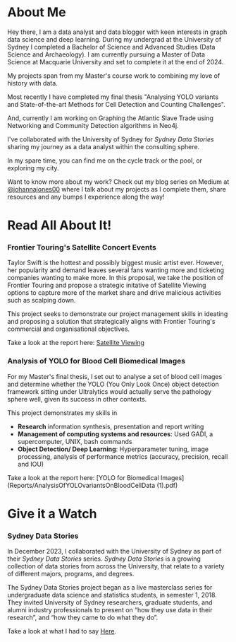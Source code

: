 

# About Me

Hey there,
I am a data analyst and data blogger with keen interests in graph data science and deep learning. During my undergrad at the University of Sydney I completed a Bachelor of Science and Advanced Studies  (Data Science and Archaeology). I am currently pursuing a Master of Data Science at Macquarie University and set to complete it at the end of 2024.

My projects span from my Master's course work to combining my love of history with data.

Most recently I have completed my final thesis "Analysing YOLO variants and State-of-the-art Methods for Cell Detection and Counting Challenges".

And, currently I am working on Graphing the Atlantic Slave Trade using Networking and Community Detection algorithms in Neo4j.

I've collaborated with the University of Sydney for *Sydney Data Stories* sharing my journey as a data analyst within the consulting sphere.

In my spare time, you can find me on the cycle track or the pool, or exploring my city.

Want to know more about my work? Check out my blog series on Medium at [@johannajones00](https://medium.com/@johannajones00) where I talk about my projects as I complete them, share resources and any bumps I experience along the way!



# Read All About It!

### Frontier Touring's Satellite Concert Events
Taylor Swift is the hottest and possibly biggest music artist ever. However, her popularity and demand leaves several fans wanting more and ticketing companies wanting to make more. In this proposal, we take the position of Frontier Touring and propose a strategic initative of Satellite Viewing options to capture more of the market share and drive malicious activities such as scalping down. 

This project seeks to demonstrate our project management skills in ideating and proposing a solution that strategically aligns with Frontier Touring's commercial and organisational objectives.

Take a look at the report here: [Satellite Viewing](/Reports/FrontierTouring.pdf)


### Analysis of YOLO for Blood Cell Biomedical Images

For my Master's final thesis, I set out to analyse a set of blood cell images and determine whether the YOLO (You Only Look Once) object detection framework sitting under Ultralytics would actually serve the pathology sphere well, given its success in other contexts.

This project demonstrates my skills in 
- **Research** information synthesis, presentation and report writing
- **Management of computing systems and resources**: Used GADI, a supercomputer, UNIX, bash commands
- **Object Detection/ Deep Learning**: Hyperparameter tuning, image processing, analysis of performance metrics (accuracy, precision, recall and IOU)

Take a look at the report here: [YOLO for Biomedical Images](Reports/AnalysisOfYOLOvariantsOnBloodCellData (1).pdf)


# Give it a Watch 

### Sydney Data Stories

In December 2023, I collaborated with the University of Sydney as part of their *Sydney Data Stories* series. *Sydney Data Stories* is a growing collection of data stories from across the University, that relate to a variety of different majors, programs, and degrees.

The Sydney Data Stories project began as a live masterclass series for undergraduate data science and statistics students, in semester 1, 2018. They invited University of Sydney researchers, graduate students, and alumni industry professionals to present on “how they use data in their research”, and “how they came to do what they do”.

Take a look at what I had to say [Here](https://sydney.instructuremedia.com/embed/c1c54f04-996b-4eab-a629-b7e57cc38fc0).


